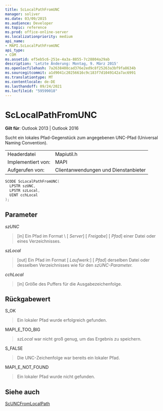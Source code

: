 ```yaml
---
title: ScLocalPathFromUNC
manager: soliver
ms.date: 03/09/2015
ms.audience: Developer
ms.topic: reference
ms.prod: office-online-server
ms.localizationpriority: medium
api_name:
- MAPI.ScLocalPathFromUNC
api_type:
- COM
ms.assetid: ef5eb5c6-251e-4a3a-8855-7c28804a29ab
description: 'Letzte Änderung: Montag, 9. März 2015'
ms.openlocfilehash: 7a2638408cad376e2ed9c8f25263a3bf9fa8634b
ms.sourcegitcommit: a1d9041c20256616c9c183f7d1049142a7ac6991
ms.translationtype: MT
ms.contentlocale: de-DE
ms.lasthandoff: 09/24/2021
ms.locfileid: "59599018"
---
```

# <a name="sclocalpathfromunc"></a>ScLocalPathFromUNC

  
  
**Gilt für**: Outlook 2013 | Outlook 2016 
  
Sucht ein lokales Pfad-Gegenstück zum angegebenen UNC-Pfad (Universal Naming Convention). 
  
|||
|:-----|:-----|
|Headerdatei  <br/> |Mapiutil.h  <br/> |
|Implementiert von:  <br/> |MAPI  <br/> |
|Aufgerufen von:  <br/> |Clientanwendungen und Dienstanbieter  <br/> |
   
```cpp
SCODE ScLocalPathFromUNC(
  LPSTR szUNC,
  LPSTR szLocal,
  UINT cchLocal
);
```

## <a name="parameters"></a>Parameter

 _szUNC_
  
> [in] Ein Pfad im Format \\ [ _Server_] \[ _Freigabe_] \[ _Pfad_] einer Datei oder eines Verzeichnisses.
    
 _szLocal_
  
> [out] Ein Pfad im Format [ _Laufwerk:_] \[ _Pfad_] derselben Datei oder desselben Verzeichnisses wie für den _szUNC-Parameter._ 
    
 _cchLocal_
  
> [in] Größe des Puffers für die Ausgabezeichenfolge.
    
## <a name="return-value"></a>Rückgabewert

S_OK
  
> Ein lokaler Pfad wurde erfolgreich gefunden.
    
MAPI_E_TOO_BIG
  
>  _szLocal_ war nicht groß genug, um das Ergebnis zu speichern. 
    
S_FALSE
  
> Die UNC-Zeichenfolge war bereits ein lokaler Pfad.
    
MAPI_E_NOT_FOUND
  
> Ein lokaler Pfad wurde nicht gefunden.
    
## <a name="see-also"></a>Siehe auch



[ScUNCFromLocalPath](scuncfromlocalpath.md)

